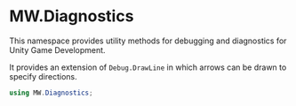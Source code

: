 ﻿# MW.Diagnostics
This namespace provides utility methods for debugging and diagnostics for Unity Game Development.

It provides an extension of `Debug.DrawLine` in which arrows can be drawn to specify directions.

```cs
using MW.Diagnostics;
```